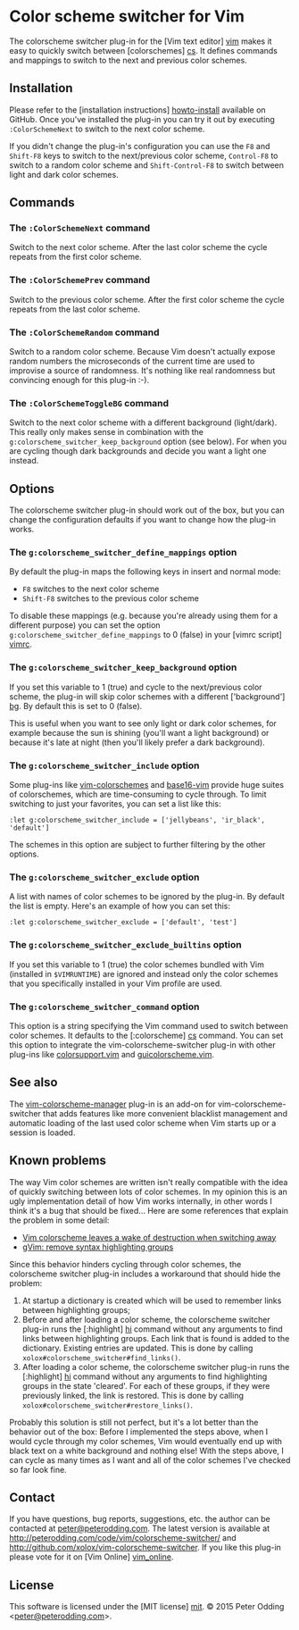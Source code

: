 # Color scheme switcher for Vim

The colorscheme switcher plug-in for the [Vim text editor] [vim] makes it easy to quickly switch between [colorschemes] [cs]. It defines commands and mappings to switch to the next and previous color schemes.

## Installation

Please refer to the [installation instructions] [howto-install] available on GitHub. Once you've installed the plug-in you can try it out by executing `:ColorSchemeNext` to switch to the next color scheme.

If you didn't change the plug-in's configuration you can use the `F8` and `Shift-F8` keys to switch to the next/previous color scheme, `Control-F8` to switch to a random color scheme and `Shift-Control-F8` to switch between light and dark color schemes.

## Commands

### The `:ColorSchemeNext` command

Switch to the next color scheme. After the last color scheme the cycle repeats from the first color scheme.

### The `:ColorSchemePrev` command

Switch to the previous color scheme. After the first color scheme the cycle repeats from the last color scheme.

### The `:ColorSchemeRandom` command

Switch to a random color scheme. Because Vim doesn't actually expose random numbers the microseconds of the current time are used to improvise a source of randomness. It's nothing like real randomness but convincing enough for this plug-in :-).

### The `:ColorSchemeToggleBG` command

Switch to the next color scheme with a different background (light/dark). This really only makes sense in combination with the `g:colorscheme_switcher_keep_background` option (see below).  For when you are cycling though dark backgrounds and decide you want a light one instead.

## Options

The colorscheme switcher plug-in should work out of the box, but you can change the configuration defaults if you want to change how the plug-in works.

### The `g:colorscheme_switcher_define_mappings` option

By default the plug-in maps the following keys in insert and normal mode:

- `F8` switches to the next color scheme
- `Shift-F8` switches to the previous color scheme

To disable these mappings (e.g. because you're already using them for a different purpose) you can set the option `g:colorscheme_switcher_define_mappings` to 0 (false) in your [vimrc script] [vimrc].

### The `g:colorscheme_switcher_keep_background` option

If you set this variable to 1 (true) and cycle to the next/previous color scheme, the plug-in will skip color schemes with a different ['background'] [bg]. By default this is set to 0 (false).

This is useful when you want to see only light or dark color schemes, for example because the sun is shining (you'll want a light background) or because it's late at night (then you'll likely prefer a dark background).

### The `g:colorscheme_switcher_include` option

Some plug-ins like [vim-colorschemes][vcs] and [base16-vim][b16] provide huge suites of colorschemes, which are time-consuming to cycle through.  To limit switching to just your favorites, you can set a list like this:

    :let g:colorscheme_switcher_include = ['jellybeans', 'ir_black', 'default']

The schemes in this option are subject to further filtering by the other options.

### The `g:colorscheme_switcher_exclude` option

A list with names of color schemes to be ignored by the plug-in. By default the list is empty. Here's an example of how you can set this:

    :let g:colorscheme_switcher_exclude = ['default', 'test']

### The `g:colorscheme_switcher_exclude_builtins` option

If you set this variable to 1 (true) the color schemes bundled with Vim (installed in `$VIMRUNTIME`) are ignored and instead only the color schemes that you specifically installed in your Vim profile are used.

### The `g:colorscheme_switcher_command` option

This option is a string specifying the Vim command used to switch between color schemes. It defaults to the [:colorscheme] [cs] command. You can set this option to integrate the vim-colorscheme-switcher plug-in with other plug-ins like [colorsupport.vim](https://github.com/vim-scripts/colorsupport.vim) and [guicolorscheme.vim](https://github.com/vim-scripts/guicolorscheme.vim).

## See also

The [vim-colorscheme-manager](https://github.com/Taverius/vim-colorscheme-manager) plug-in is an add-on for vim-colorscheme-switcher that adds features like more convenient blacklist management and automatic loading of the last used color scheme when Vim starts up or a session is loaded.

## Known problems

The way Vim color schemes are written isn't really compatible with the idea of quickly switching between lots of color schemes. In my opinion this is an ugly implementation detail of how Vim works internally, in other words I think it's a bug that should be fixed... Here are some references that explain the problem in some detail:

- [Vim colorscheme leaves a wake of destruction when switching away](https://github.com/altercation/solarized/issues/102)
- [gVim: remove syntax highlighting groups](http://stackoverflow.com/questions/12915797/gvim-remove-syntax-highlighting-groups)

Since this behavior hinders cycling through color schemes, the colorscheme switcher plug-in includes a workaround that should hide the problem:

1. At startup a dictionary is created which will be used to remember links between highlighting groups;
2. Before and after loading a color scheme, the colorscheme switcher plug-in runs the [:highlight] [hi] command without any arguments to find links between highlighting groups. Each link that is found is added to the dictionary. Existing entries are updated. This is done by calling `xolox#colorscheme_switcher#find_links()`.
3. After loading a color scheme, the colorscheme switcher plug-in runs the [:highlight] [hi] command without any arguments to find highlighting groups in the state 'cleared'. For each of these groups, if they were previously linked, the link is restored. This is done by calling `xolox#colorscheme_switcher#restore_links()`.

Probably this solution is still not perfect, but it's a lot better than the behavior out of the box: Before I implemented the steps above, when I would cycle through my color schemes, Vim would eventually end up with black text on a white background and nothing else! With the steps above, I can cycle as many times as I want and all of the color schemes I've checked so far look fine.

## Contact

If you have questions, bug reports, suggestions, etc. the author can be contacted at <peter@peterodding.com>. The latest version is available at <http://peterodding.com/code/vim/colorscheme-switcher/> and <http://github.com/xolox/vim-colorscheme-switcher>. If you like this plug-in please vote for it on [Vim Online] [vim_online].

## License

This software is licensed under the [MIT license] [mit].
© 2015 Peter Odding &lt;<peter@peterodding.com>&gt;.


[bg]: http://vimdoc.sourceforge.net/htmldoc/options.html#'background'
[cs]: http://vimdoc.sourceforge.net/htmldoc/syntax.html#:colorscheme
[dcs]: http://peterodding.com/code/vim/downloads/colorscheme-switcher.zip
[dms]: http://peterodding.com/code/vim/downloads/misc.zip
[hi]: http://vimdoc.sourceforge.net/htmldoc/syntax.html#:highlight
[howto-install]: https://github.com/xolox/vim-colorscheme-switcher/blob/master/INSTALL.md
[mit]: http://en.wikipedia.org/wiki/MIT_License
[vim]: http://www.vim.org/
[vim_online]: http://www.vim.org/scripts/script.php?script_id=4586
[vimrc]: http://vimdoc.sourceforge.net/htmldoc/starting.html#vimrc
[vcs]: https://github.com/flazz/vim-colorschemes
[b16]: https://github.com/chriskempson/base16-vim
